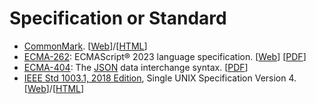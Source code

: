 # Specification or Standard

  - [CommonMark](https://commonmark.org). \[[Web](https://spec.commonmark.org/current/)\]/\[[HTML](https://github.com/commonmark/commonmark-spec/)\]
  - [ECMA-262](https://www.ecma-international.org/publications-and-standards/standards/ecma-262/): ECMAScript&reg; 2023 language specification. \[[Web](https://262.ecma-international.org/14.0/)\] \[[PDF](https://www.ecma-international.org/wp-content/uploads/ECMA-262_14th_edition_june_2023.pdf)\]
  - [ECMA-404](https://www.ecma-international.org/publications-and-standards/standards/ecma-404/): The [JSON](https://www.json.org/json-en.html) data interchange syntax. \[[PDF](https://www.ecma-international.org/wp-content/uploads/ECMA-404_2nd_edition_december_2017.pdf)\]
  - [IEEE Std 1003.1, 2018 Edition](https://unix.org/version4/), Single UNIX Specification Version 4. \[[Web](https://pubs.opengroup.org/onlinepubs/9699919799/toc.htm)\]/\[[HTML](https://pubs.opengroup.org/onlinepubs/9699919799/download/)\]

<!--
  vim:  ft=markdown ic et norl wrap sw=4 sts=4:
  -->
